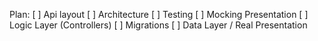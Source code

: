 Plan:
 [ ] Api layout
 [ ] Architecture
 [ ] Testing
 [ ] Mocking Presentation
 [ ] Logic Layer (Controllers)
 [ ] Migrations
 [ ] Data Layer / Real Presentation